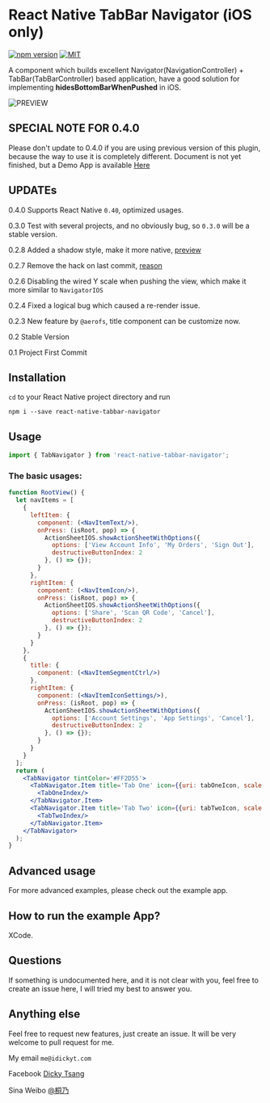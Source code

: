 React Native TabBar Navigator (iOS only)
===================
[![npm version](https://badge.fury.io/js/react-native-tabbar-navigator.svg)](https://badge.fury.io/js/react-native-tabbar-navigator)
[![MIT](https://img.shields.io/dub/l/vibe-d.svg)]()

A component which builds excellent Navigator(NavigationController) + TabBar(TabBarController) based application, have a good solution for implementing **hidesBottomBarWhenPushed** in iOS.

![PREVIEW](https://cloud.githubusercontent.com/assets/4535844/21953824/7924d0b2-da17-11e6-8001-caad1150fdcc.gif)

## SPECIAL NOTE FOR 0.4.0
Please don't update to 0.4.0 if you are using previous version of this plugin, because the way to use it is completely different. Document is not yet finished, but a Demo App is available [Here](https://github.com/DickyT/react-native-tabbar-navigator/wiki/%5B0.4.0%5DDemo-App-of-0.4.0-updated,-supports-React-Native-0.40)

## UPDATEs
0.4.0 Supports React Native `0.40`, optimized usages.

0.3.0 Test with several projects, and no obviously bug, so `0.3.0` will be a stable version.

0.2.8 Added a shadow style, make it more native, [preview](https://github.com/DickyT/react-native-tabbar-navigator/wiki/Description-of-0.2.8) 

0.2.7 Remove the hack on last commit, [reason](https://github.com/DickyT/react-native-tabbar-navigator/wiki/Description-of-removing-the-scale-hack)

0.2.6 Disabling the wired Y scale when pushing the view, which make it more similar to `NavigatorIOS`

0.2.4 Fixed a logical bug which caused a re-render issue.

0.2.3 New feature by `@aerofs`, title component can be customize now.

0.2 Stable Version

0.1 Project First Commit

## Installation

`cd` to your React Native project directory and run

`npm i --save react-native-tabbar-navigator`

## Usage

```jsx
import { TabNavigator } from 'react-native-tabbar-navigator';
```

### The basic usages:
```jsx
function RootView() {
  let navItems = [
    {
      leftItem: {
        component: (<NavItemText/>),
        onPress: (isRoot, pop) => {
          ActionSheetIOS.showActionSheetWithOptions({
            options: ['View Account Info', 'My Orders', 'Sign Out'],
            destructiveButtonIndex: 2
          }, () => {});
        }
      },
      rightItem: {
        component: (<NavItemIcon/>),
        onPress: (isRoot, pop) => {
          ActionSheetIOS.showActionSheetWithOptions({
            options: ['Share', 'Scan QR Code', 'Cancel'],
            destructiveButtonIndex: 2
          }, () => {});
        }
      }
    },
    {
      title: {
        component: (<NavItemSegmentCtrl/>)
      },
      rightItem: {
        component: (<NavItemIconSettings/>),
        onPress: (isRoot, pop) => {
          ActionSheetIOS.showActionSheetWithOptions({
            options: ['Account Settings', 'App Settings', 'Cancel'],
            destructiveButtonIndex: 2
          }, () => {});
        }
      }
    }
  ];
  return (
    <TabNavigator tintColor='#FF2D55'>
      <TabNavigator.Item title='Tab One' icon={{uri: tabOneIcon, scale: 3}} navItems={navItems[0]} defaultTab>
        <TabOneIndex/>
      </TabNavigator.Item>
      <TabNavigator.Item title='Tab Two' icon={{uri: tabTwoIcon, scale: 3}} navItems={navItems[1]}>
        <TabTwoIndex/>
      </TabNavigator.Item>
    </TabNavigator>
  );
}
```

## Advanced usage

For more advanced examples, please check out the example app.

## How to run the example App?
XCode.

Questions
--------------
If something is undocumented here, and it is not clear with you, feel free to create an issue here, I will tried my best to answer you.

Anything else
--------------
Feel free to request new features, just create an issue.
It will be very welcome to pull request for me.

My email `me@idickyt.com`

Facebook [Dicky Tsang](https://www.facebook.com/idickytsang)

Sina Weibo [@桐乃](https://weibo.com/kirinokousaka)
